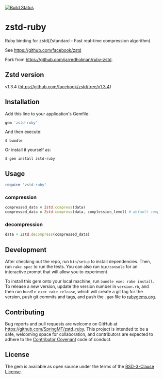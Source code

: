 [![Build Status](https://travis-ci.org/SpringMT/zstd-ruby.svg?branch=master)](https://travis-ci.org/SpringMT/zstd-ruby)

# zstd-ruby

Ruby binding for zstd(Zstandard - Fast real-time compression algorithm)

See https://github.com/facebook/zstd

Fork from https://github.com/jarredholman/ruby-zstd.

## Zstd version
v1.3.4 (https://github.com/facebook/zstd/tree/v1.3.4)

## Installation

Add this line to your application's Gemfile:

```ruby
gem 'zstd-ruby'
```

And then execute:

    $ bundle

Or install it yourself as:

    $ gem install zstd-ruby

## Usage

```ruby
require 'zstd-ruby'
```

### compression

```ruby
compressed_data = Zstd.compress(data)
compressed_data = Zstd.compress(data, complession_level) # default compression_level is 0
```


### decompression

```ruby
data = Zstd.decompress(compressed_data)
```

## Development

After checking out the repo, run `bin/setup` to install dependencies. Then, run `rake spec` to run the tests. You can also run `bin/console` for an interactive prompt that will allow you to experiment.

To install this gem onto your local machine, run `bundle exec rake install`. To release a new version, update the version number in `version.rb`, and then run `bundle exec rake release`, which will create a git tag for the version, push git commits and tags, and push the `.gem` file to [rubygems.org](https://rubygems.org).

## Contributing

Bug reports and pull requests are welcome on GitHub at https://github.com/SpringMT/zstd_ruby. This project is intended to be a safe, welcoming space for collaboration, and contributors are expected to adhere to the [Contributor Covenant](http://contributor-covenant.org) code of conduct.


## License

The gem is available as open source under the terms of the [BSD-3-Clause License](https://opensource.org/licenses/BSD-3-Clause).

